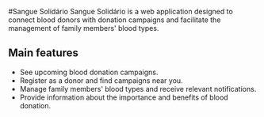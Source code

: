 #Sangue Solidário
Sangue Solidário is a web application designed to connect blood donors with donation campaigns and facilitate the management of family members' blood types.

## Main features
- See upcoming blood donation campaigns.
- Register as a donor and find campaigns near you.
- Manage family members' blood types and receive relevant notifications.
- Provide information about the importance and benefits of blood donation.
